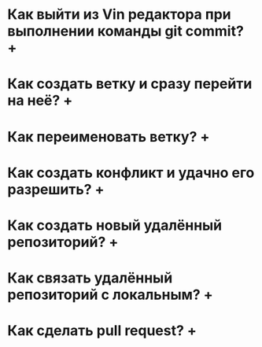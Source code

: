 # Как выйти из Vin редактора при выполнении команды git commit? +

# Как создать ветку и сразу перейти на неё? +

# Как переименовать ветку? +

# Как создать конфликт и удачно его разрешить? +

# Как создать новый удалённый репозиторий? +

# Как связать удалённый репозиторий с локальным? +

# Как сделать pull request? +